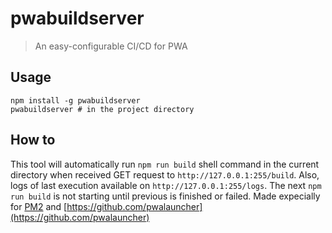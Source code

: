 # pwabuildserver

> An easy-configurable CI/CD for PWA

## Usage

```
npm install -g pwabuildserver
pwabuildserver # in the project directory
```

## How to

This tool will automatically run `npm run build` shell command in the current directory when received GET request to `http://127.0.0.1:255/build`. Also, logs of last execution available on `http://127.0.0.1:255/logs`. The next `npm run build` is not starting until previous is finished or failed. Made expecially for [PM2](https://github.com/Unitech/pm2) and [https://github.com/pwalauncher](https://github.com/pwalauncher)
